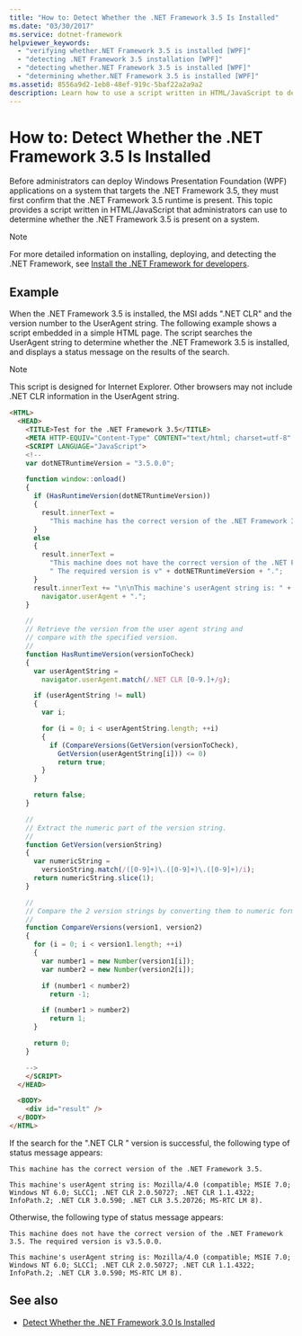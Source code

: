 ```yaml
---
title: "How to: Detect Whether the .NET Framework 3.5 Is Installed"
ms.date: "03/30/2017"
ms.service: dotnet-framework
helpviewer_keywords:
  - "verifying whether.NET Framework 3.5 is installed [WPF]"
  - "detecting .NET Framework 3.5 installation [WPF]"
  - "detecting whether.NET Framework 3.5 is installed [WPF]"
  - "determining whether.NET Framework 3.5 is installed [WPF]"
ms.assetid: 8556a9d2-1eb8-48ef-919c-5baf22a2a9a2
description: Learn how to use a script written in HTML/JavaScript to detect whether the .NET Framework 3.5 is installed and present on a system.
---
```

# How to: Detect Whether the .NET Framework 3.5 Is Installed

Before administrators can deploy Windows Presentation Foundation (WPF) applications on a system that targets the .NET Framework 3.5, they must first confirm that the .NET Framework 3.5 runtime is present. This topic provides a script written in HTML/JavaScript that administrators can use to determine whether the .NET Framework 3.5 is present on a system.

> [!NOTE]
> For more detailed information on installing, deploying, and detecting the .NET Framework, see [Install the .NET Framework for developers](/dotnet/framework/install/guide-for-developers).

## Example

When the .NET Framework 3.5 is installed, the MSI adds ".NET CLR" and the version number to the UserAgent string. The following example shows a script embedded in a simple HTML page. The script searches the UserAgent string to determine whether the .NET Framework 3.5 is installed, and displays a status message on the results of the search.

> [!NOTE]
> This script is designed for Internet Explorer. Other browsers may not include .NET CLR information in the UserAgent string.

```html
<HTML>
  <HEAD>
    <TITLE>Test for the .NET Framework 3.5</TITLE>
    <META HTTP-EQUIV="Content-Type" CONTENT="text/html; charset=utf-8" />
    <SCRIPT LANGUAGE="JavaScript">
    <!--
    var dotNETRuntimeVersion = "3.5.0.0";

    function window::onload()
    {
      if (HasRuntimeVersion(dotNETRuntimeVersion))
      {
        result.innerText =
          "This machine has the correct version of the .NET Framework 3.5."
      }
      else
      {
        result.innerText =
          "This machine does not have the correct version of the .NET Framework 3.5." +
          " The required version is v" + dotNETRuntimeVersion + ".";
      }
      result.innerText += "\n\nThis machine's userAgent string is: " +
        navigator.userAgent + ".";
    }

    //
    // Retrieve the version from the user agent string and
    // compare with the specified version.
    //
    function HasRuntimeVersion(versionToCheck)
    {
      var userAgentString =
        navigator.userAgent.match(/.NET CLR [0-9.]+/g);

      if (userAgentString != null)
      {
        var i;

        for (i = 0; i < userAgentString.length; ++i)
        {
          if (CompareVersions(GetVersion(versionToCheck),
            GetVersion(userAgentString[i])) <= 0)
            return true;
        }
      }

      return false;
    }

    //
    // Extract the numeric part of the version string.
    //
    function GetVersion(versionString)
    {
      var numericString =
        versionString.match(/([0-9]+)\.([0-9]+)\.([0-9]+)/i);
      return numericString.slice(1);
    }

    //
    // Compare the 2 version strings by converting them to numeric format.
    //
    function CompareVersions(version1, version2)
    {
      for (i = 0; i < version1.length; ++i)
      {
        var number1 = new Number(version1[i]);
        var number2 = new Number(version2[i]);

        if (number1 < number2)
          return -1;

        if (number1 > number2)
          return 1;
      }

      return 0;
    }

    -->
    </SCRIPT>
  </HEAD>

  <BODY>
    <div id="result" />
  </BODY>
</HTML>
```

If the search for the ".NET CLR " version is successful, the following type of status message appears:

`This machine has the correct version of the .NET Framework 3.5.`

`This machine's userAgent string is: Mozilla/4.0 (compatible; MSIE 7.0; Windows NT 6.0; SLCC1; .NET CLR 2.0.50727; .NET CLR 1.1.4322; InfoPath.2; .NET CLR 3.0.590; .NET CLR 3.5.20726; MS-RTC LM 8).`

Otherwise, the following type of status message appears:

`This machine does not have the correct version of the .NET Framework 3.5. The required version is v3.5.0.0.`

`This machine's userAgent string is: Mozilla/4.0 (compatible; MSIE 7.0; Windows NT 6.0; SLCC1; .NET CLR 2.0.50727; .NET CLR 1.1.4322; InfoPath.2; .NET CLR 3.0.590; MS-RTC LM 8).`

## See also

- [Detect Whether the .NET Framework 3.0 Is Installed](how-to-detect-whether-the-net-framework-3-0-is-installed.md)
